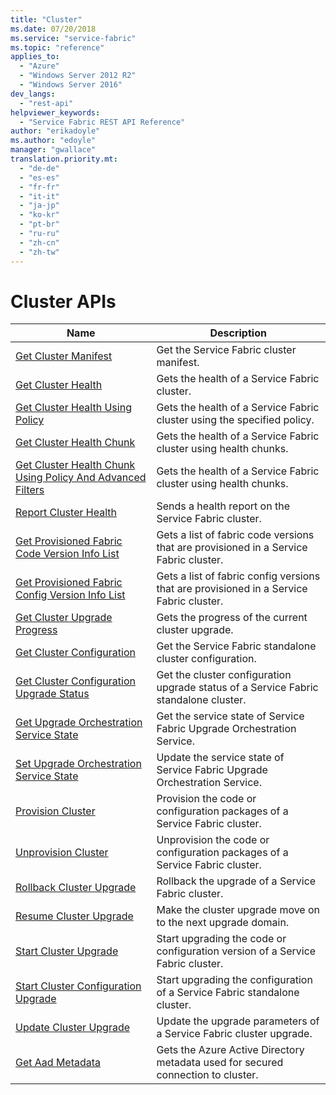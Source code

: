```yaml
---
title: "Cluster"
ms.date: 07/20/2018
ms.service: "service-fabric"
ms.topic: "reference"
applies_to: 
  - "Azure"
  - "Windows Server 2012 R2"
  - "Windows Server 2016"
dev_langs: 
  - "rest-api"
helpviewer_keywords: 
  - "Service Fabric REST API Reference"
author: "erikadoyle"
ms.author: "edoyle"
manager: "gwallace"
translation.priority.mt: 
  - "de-de"
  - "es-es"
  - "fr-fr"
  - "it-it"
  - "ja-jp"
  - "ko-kr"
  - "pt-br"
  - "ru-ru"
  - "zh-cn"
  - "zh-tw"
---
```

# Cluster APIs

| Name | Description |
| --- | --- |
| [Get Cluster Manifest](sfclient-v63-api-getclustermanifest.md) | Get the Service Fabric cluster manifest.<br/> |
| [Get Cluster Health](sfclient-v63-api-getclusterhealth.md) | Gets the health of a Service Fabric cluster.<br/> |
| [Get Cluster Health Using Policy](sfclient-v63-api-getclusterhealthusingpolicy.md) | Gets the health of a Service Fabric cluster using the specified policy.<br/> |
| [Get Cluster Health Chunk](sfclient-v63-api-getclusterhealthchunk.md) | Gets the health of a Service Fabric cluster using health chunks.<br/> |
| [Get Cluster Health Chunk Using Policy And Advanced Filters](sfclient-v63-api-getclusterhealthchunkusingpolicyandadvancedfilters.md) | Gets the health of a Service Fabric cluster using health chunks.<br/> |
| [Report Cluster Health](sfclient-v63-api-reportclusterhealth.md) | Sends a health report on the Service Fabric cluster.<br/> |
| [Get Provisioned Fabric Code Version Info List](sfclient-v63-api-getprovisionedfabriccodeversioninfolist.md) | Gets a list of fabric code versions that are provisioned in a Service Fabric cluster.<br/> |
| [Get Provisioned Fabric Config Version Info List](sfclient-v63-api-getprovisionedfabricconfigversioninfolist.md) | Gets a list of fabric config versions that are provisioned in a Service Fabric cluster.<br/> |
| [Get Cluster Upgrade Progress](sfclient-v63-api-getclusterupgradeprogress.md) | Gets the progress of the current cluster upgrade.<br/> |
| [Get Cluster Configuration](sfclient-v63-api-getclusterconfiguration.md) | Get the Service Fabric standalone cluster configuration.<br/> |
| [Get Cluster Configuration Upgrade Status](sfclient-v63-api-getclusterconfigurationupgradestatus.md) | Get the cluster configuration upgrade status of a Service Fabric standalone cluster.<br/> |
| [Get Upgrade Orchestration Service State](sfclient-v63-api-getupgradeorchestrationservicestate.md) | Get the service state of Service Fabric Upgrade Orchestration Service.<br/> |
| [Set Upgrade Orchestration Service State](sfclient-v63-api-setupgradeorchestrationservicestate.md) | Update the service state of Service Fabric Upgrade Orchestration Service.<br/> |
| [Provision Cluster](sfclient-v63-api-provisioncluster.md) | Provision the code or configuration packages of a Service Fabric cluster.<br/> |
| [Unprovision Cluster](sfclient-v63-api-unprovisioncluster.md) | Unprovision the code or configuration packages of a Service Fabric cluster.<br/> |
| [Rollback Cluster Upgrade](sfclient-v63-api-rollbackclusterupgrade.md) | Rollback the upgrade of a Service Fabric cluster.<br/> |
| [Resume Cluster Upgrade](sfclient-v63-api-resumeclusterupgrade.md) | Make the cluster upgrade move on to the next upgrade domain.<br/> |
| [Start Cluster Upgrade](sfclient-v63-api-startclusterupgrade.md) | Start upgrading the code or configuration version of a Service Fabric cluster.<br/> |
| [Start Cluster Configuration Upgrade](sfclient-v63-api-startclusterconfigurationupgrade.md) | Start upgrading the configuration of a Service Fabric standalone cluster.<br/> |
| [Update Cluster Upgrade](sfclient-v63-api-updateclusterupgrade.md) | Update the upgrade parameters of a Service Fabric cluster upgrade.<br/> |
| [Get Aad Metadata](sfclient-v63-api-getaadmetadata.md) | Gets the Azure Active Directory metadata used for secured connection to cluster.<br/> |

